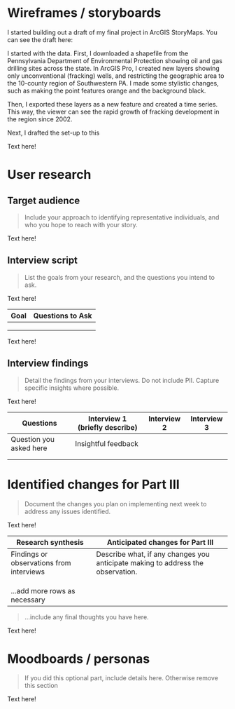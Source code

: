 # Wireframes / storyboards
I started building out a draft of my final project in ArcGIS StoryMaps. You can see the draft here: 

I started with the data. First, I downloaded a shapefile from the Pennsylvania Department of Environmental Protection showing oil and gas drilling sites across the state. In ArcGIS Pro, I created new layers showing only unconventional (fracking) wells, and restricting the geographic area to the 10-county region of Southwestern PA. I made some stylistic changes, such as making the point features orange and the background black.

Then, I exported these layers as a new feature and created a time series. This way, the viewer can see the rapid growth of fracking development in the region since 2002.

Next, I drafted the set-up to this

Text here!

# User research 

## Target audience
> Include your approach to identifying representative individuals, and who you hope to reach with your story. 

Text here!

## Interview script
> List the goals from your research, and the questions you intend to ask. 

Text here!

| Goal | Questions to Ask |
|------|------------------|
|      |                  |
|      |                  |
|      |                  |


Text here!

## Interview findings
> Detail the findings from your interviews.  Do not include PII.  Capture specific insights where possible.

Text here!

| Questions               | Interview 1 (briefly describe) | Interview 2 | Interview 3 |
|-------------------------|--------------------------------|-------------|-------------|
| Question you asked here | Insightful feedback            |             |             |
|                         |                                |             |             |
|                         |                                |             |             |


# Identified changes for Part III
> Document the changes you plan on implementing next week to address any issues identified.  

Text here!

| Research synthesis                       | Anticipated changes for Part III                                                |
|------------------------------------------|---------------------------------------------------------------------------------|
| Findings or observations from interviews | Describe what, if any changes you anticipate making to address the observation. |
|                                          |                                                                                 |
|                                          |                                                                                 |
|                                          |                                                                                 |
| ...add more rows as necessary            |                                                                                 |

> ...include any final thoughts you have here. 

Text here!

# Moodboards / personas
> If you did this optional part, include details here.  Otherwise remove this section

Text here!
